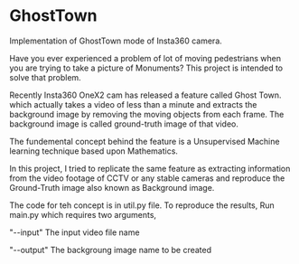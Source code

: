 # GhostTown

Implementation of GhostTown mode of Insta360 camera. 

Have you ever experienced a problem of lot of moving pedestrians when you are trying to take a picture of Monuments? This project is intended to solve that problem.

Recently Insta360 OneX2 cam has released a feature called Ghost Town. which actually takes a video of less than a minute and extracts the background image by removing the moving objects from each frame. The background image is called ground-truth image of that video. 

The fundemental concept behind the feature is a Unsupervised Machine learning technique based upon Mathematics.

In this project, I tried to replicate the same feature as extracting information from the video footage of CCTV or any stable cameras and reproduce the Ground-Truth image also known as Background image. 

The code for teh concept is in util.py file. 
To reproduce the results, Run main.py which requires two arguments,

"--input" The input video file name

"--output" The backgroung image name to be created 
